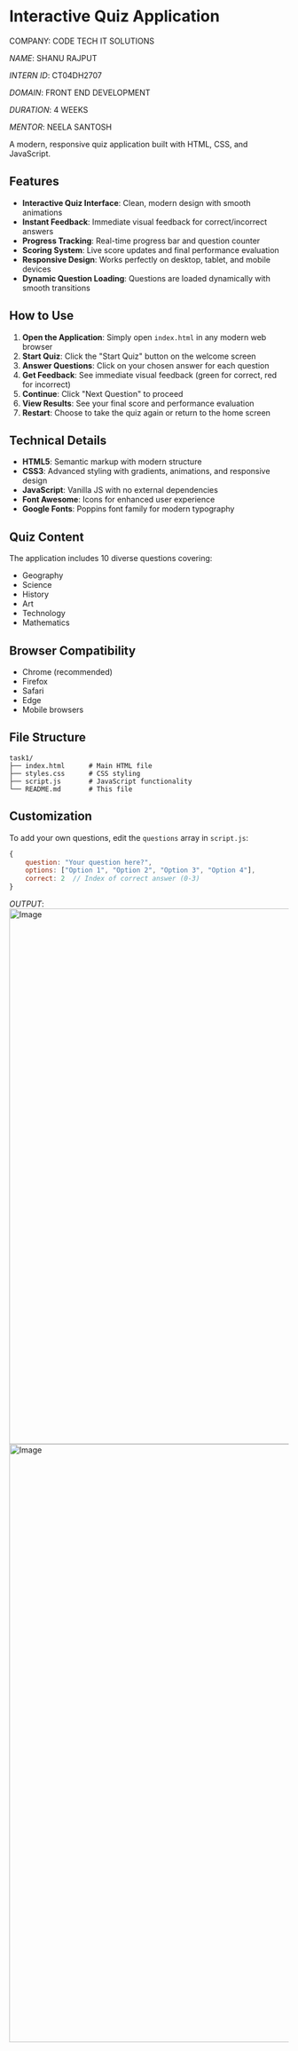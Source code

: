 # Interactive Quiz Application
COMPANY: CODE TECH IT SOLUTIONS

*NAME*: SHANU RAJPUT

*INTERN ID*: CT04DH2707

*DOMAIN*: FRONT END DEVELOPMENT

*DURATION*: 4 WEEKS

*MENTOR*: NEELA SANTOSH

A modern, responsive quiz application built with HTML, CSS, and JavaScript.

## Features

- **Interactive Quiz Interface**: Clean, modern design with smooth animations
- **Instant Feedback**: Immediate visual feedback for correct/incorrect answers
- **Progress Tracking**: Real-time progress bar and question counter
- **Scoring System**: Live score updates and final performance evaluation
- **Responsive Design**: Works perfectly on desktop, tablet, and mobile devices
- **Dynamic Question Loading**: Questions are loaded dynamically with smooth transitions

## How to Use

1. **Open the Application**: Simply open `index.html` in any modern web browser
2. **Start Quiz**: Click the "Start Quiz" button on the welcome screen
3. **Answer Questions**: Click on your chosen answer for each question
4. **Get Feedback**: See immediate visual feedback (green for correct, red for incorrect)
5. **Continue**: Click "Next Question" to proceed
6. **View Results**: See your final score and performance evaluation
7. **Restart**: Choose to take the quiz again or return to the home screen

## Technical Details

- **HTML5**: Semantic markup with modern structure
- **CSS3**: Advanced styling with gradients, animations, and responsive design
- **JavaScript**: Vanilla JS with no external dependencies
- **Font Awesome**: Icons for enhanced user experience
- **Google Fonts**: Poppins font family for modern typography

## Quiz Content

The application includes 10 diverse questions covering:
- Geography
- Science
- History
- Art
- Technology
- Mathematics

## Browser Compatibility

- Chrome (recommended)
- Firefox
- Safari
- Edge
- Mobile browsers

## File Structure

```
task1/
├── index.html      # Main HTML file
├── styles.css      # CSS styling
├── script.js       # JavaScript functionality
└── README.md       # This file
```

## Customization

To add your own questions, edit the `questions` array in `script.js`:

```javascript
{
    question: "Your question here?",
    options: ["Option 1", "Option 2", "Option 3", "Option 4"],
    correct: 2  // Index of correct answer (0-3)
}
```

*OUTPUT*:
<img width="1850" height="965" alt="Image" src="https://github.com/user-attachments/assets/52461540-b08b-4513-9d5f-063305d70f90" />
<img width="1919" height="1078" alt="Image" src="https://github.com/user-attachments/assets/3ad8c654-797e-4708-8128-7b2258c3f297" />
